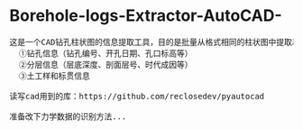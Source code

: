 # Borehole-logs-Extractor-AutoCAD-
<pre>
这是一个CAD钻孔柱状图的信息提取工具，目的是批量从格式相同的柱状图中提取以下内容：  
  ①钻孔信息（钻孔编号、开孔日期、孔口标高等）
  ②分层信息（层底深度、剖面层号、时代成因等）
  ③土工样和标贯信息

读写cad用到的库：https://github.com/reclosedev/pyautocad

准备改下力学数据的识别方法...
<pre>
